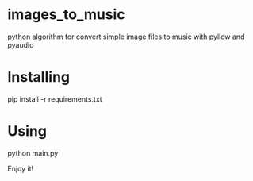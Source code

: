 # images_to_music
python algorithm for convert simple image files to music with pyllow and pyaudio

# Installing
pip install -r requirements.txt

# Using

python main.py

Enjoy it!
